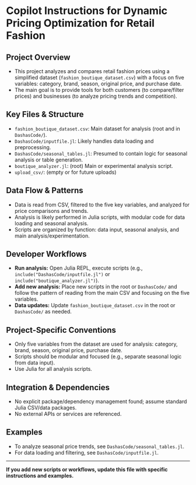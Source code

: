 # Copilot Instructions for Dynamic Pricing Optimization for Retail Fashion

## Project Overview
- This project analyzes and compares retail fashion prices using a simplified dataset (`fashion_boutique_dataset.csv`) with a focus on five variables: category, brand, season, original price, and purchase date.
- The main goal is to provide tools for both customers (to compare/filter prices) and businesses (to analyze pricing trends and competition).

## Key Files & Structure
- `fashion_boutique_dataset.csv`: Main dataset for analysis (root and in `DashasCode/`).
- `DashasCode/inputfile.jl`: Likely handles data loading and preprocessing.
- `DashasCode/seasonal_tables.jl`: Presumed to contain logic for seasonal analysis or table generation.
- `boutique_analyzer.jl`: (root) Main or experimental analysis script.
- `upload_csv/`: (empty or for future uploads)

## Data Flow & Patterns
- Data is read from CSV, filtered to the five key variables, and analyzed for price comparisons and trends.
- Analysis is likely performed in Julia scripts, with modular code for data loading and seasonal analysis.
- Scripts are organized by function: data input, seasonal analysis, and main analysis/experimentation.

## Developer Workflows
- **Run analysis:** Open Julia REPL, execute scripts (e.g., `include("DashasCode/inputfile.jl")` or `include("boutique_analyzer.jl")`).
- **Add new analysis:** Place new scripts in the root or `DashasCode/` and follow the pattern of reading from the main CSV and focusing on the five variables.
- **Data updates:** Update `fashion_boutique_dataset.csv` in the root or `DashasCode/` as needed.

## Project-Specific Conventions
- Only five variables from the dataset are used for analysis: category, brand, season, original price, purchase date.
- Scripts should be modular and focused (e.g., separate seasonal logic from data input).
- Use Julia for all analysis scripts.

## Integration & Dependencies
- No explicit package/dependency management found; assume standard Julia CSV/data packages.
- No external APIs or services are referenced.

## Examples
- To analyze seasonal price trends, see `DashasCode/seasonal_tables.jl`.
- For data loading and filtering, see `DashasCode/inputfile.jl`.

---

**If you add new scripts or workflows, update this file with specific instructions and examples.**
